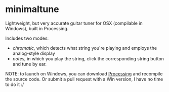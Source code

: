 minimaltune
===========

Lightweight, but very accurate guitar tuner for OSX (compilable in Windows), built in Processing.

Includes two modes:
+ *chromatic,* which detects what string you're playing and employs the analog-style display
+ *notes,* in which you play the string, click the corresponding string button and tune by ear.

NOTE: to launch on Windows, you can download [Processing](http://processing.org "Processing") and recompile the source code. Or submit a pull request with a Win version, I have no time to do it :/
